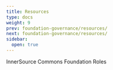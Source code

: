 ```yaml
---
title: Resources
type: docs
weight: 9
prev: foundation-governance/resources/
next: foundation-governance/resources/
sidebar:
  open: true
---
```


InnerSource Commons Foundation Roles

